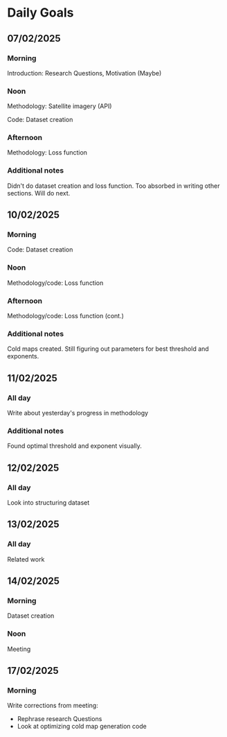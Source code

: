 # Daily Goals


## 07/02/2025
### Morning

Introduction: Research Questions, Motivation (Maybe)

### Noon

Methodology: Satellite imagery (API)

Code: Dataset creation

### Afternoon

Methodology: Loss function

### Additional notes

Didn't do dataset creation and loss function. Too absorbed in writing other sections. Will do next.



## 10/02/2025
### Morning

Code: Dataset creation

### Noon

Methodology/code: Loss function

### Afternoon

Methodology/code: Loss function (cont.)

### Additional notes

Cold maps created. Still figuring out parameters for best threshold and exponents.



## 11/02/2025
### All day

Write about yesterday's progress in methodology

### Additional notes

Found optimal threshold and exponent visually.


## 12/02/2025
### All day

Look into structuring dataset

## 13/02/2025
### All day

Related work

## 14/02/2025
### Morning

Dataset creation

### Noon

Meeting

## 17/02/2025
### Morning

Write corrections from meeting:
- Rephrase research Questions
- Look at optimizing cold map generation code